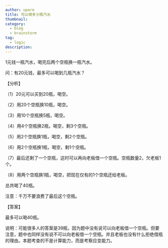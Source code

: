 ```yaml
---
author: upare
title: 可以喝多少瓶汽水
thumbnail:
category:
  - blog
  - brainstorm
tag:
  - logic
description: 
---
```

1元钱一瓶汽水，喝完后两个空瓶换一瓶汽水。

问：有20元钱，最多可以喝到几瓶汽水？

【分析】

（1）20元可以买到20瓶，喝空。

（2）用20个空瓶换10瓶，喝空。

（3）用10个空瓶换5瓶，喝空。

（4）用4个空瓶换2瓶，喝空，剩3个空瓶。

（5）用2个空瓶换1瓶，喝空，剩2个空瓶。

（6）用2个空瓶换1瓶，喝空，剩1个空瓶。

（7）最后还剩了一个空瓶，这时可以再向老板借一个空瓶。空瓶数量2，欠老板1个。

（8）用两个空瓶换1瓶，喝空，把现在仅有的1个空瓶还给老板。

总共喝了40瓶。

注意：千万不要浪费了最后这个空瓶。

【答案】

最多可以喝40瓶。

说明：可能很多人的答案是39瓶，因为题中没有说可以向老板借一个空瓶。但要注意，题中也同样没有说不可以向老板借一个空瓶。并且老板也没有什么拒绝借瓶的理由。本题考查的不是计算能力，而是考察应变能力。